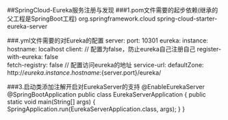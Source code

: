 ##SpringCloud-Eureka服务注册与发现
###1.pom文件需要的起步依赖(继承的父工程是SpringBoot工程)
    <dependency>
        <groupId>org.springframework.cloud</groupId>
        <artifactId>spring-cloud-starter-eureka-server</artifactId>
    </dependency> 
   
###.yml文件需要的对Eureka的配置
    server:
      port: 10301
    eureka:
      instance:
        hostname: localhost
      client:
        // 配置为false，防止eureka自己注册自己
        register-with-eureka: false     
        fetch-registry: false
        // 配置访问eureka的地址
        service-url:
          defaultZone: http://${eureka.instance.hostname}:${server.port}/eureka/
    
###3.启动类添加注解开启对EurekaServer的支持
    @EnableEurekaServer
    @SpringBootApplication
    public class EurekaServerApplication
    {
        public static void main(String[] args)
        {
            SpringApplication.run(EurekaServerApplication.class, args);
        }
    }